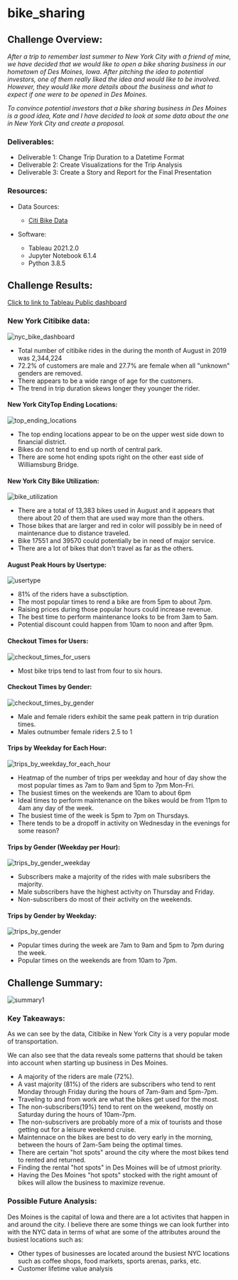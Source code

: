 # bike_sharing

## Challenge Overview:
*After a trip to remember last summer to New York City with a friend of mine, we have decided that we would like to open a bike sharing business in our hometown of Des Moines, Iowa.  After pitching the idea to potential investors, one of them really liked the idea and would like to be involved.  However, they would like more details about the business and what to expect if one were to be opened in Des Moines.*

*To convince potential investors that a bike sharing business in Des Moines is a good idea, Kate and I have decided  to look at some data about the one in New York City and create a proposal.*

### Deliverables:
   - Deliverable 1: Change Trip Duration to a Datetime Format
   - Deliverable 2: Create Visualizations for the Trip Analysis
   - Deliverable 3: Create a Story and Report for the Final Presentation
 
### Resources:
- Data Sources:
  - [Citi Bike Data](https://www.citibikenyc.com/system-data)

- Software:
  - Tableau 2021.2.0
  - Jupyter Notebook 6.1.4
  - Python 3.8.5

## Challenge Results:
[Click to link to Tableau Public dashboard](https://public.tableau.com/app/profile/david.supple/viz/Module_14_Challenge_16266571568650/Story1?publish=yes)

### New York Citibike data:
![nyc_bike_dashboard](https://user-images.githubusercontent.com/36451701/126410765-7db4b377-a8ea-4c02-b2ac-96ce675d3ed5.png)
 
   - Total number of citibike rides in the during the month of August in 2019 was 2,344,224
   - 72.2% of customers are male and 27.7% are female when all "unknown" genders are removed. 
   - There appears to be a wide range of age for the customers.
   - The trend in trip duration skews longer they younger the rider.
  
#### New York CityTop Ending Locations:
![top_ending_locations](https://user-images.githubusercontent.com/36451701/126410552-64d31648-1d8e-4115-8302-a17532bb0ca2.png)

   - The top ending locations appear to be on the upper west side down to financial district. 
   - Bikes do not tend to end up north of central park.
   - There are some hot ending spots right on the other east side of Williamsburg Bridge. 

#### New York City Bike Utilization:
![bike_utilization](https://user-images.githubusercontent.com/36451701/126410431-e8e31ca3-e0c3-46aa-884b-466922f37594.png)

   - There are a total of 13,383 bikes used in August and it appears that there about 20 of them that are used way more than the others.
   - Those bikes that are larger and red in color will possibly be in need of maintenance due to distance traveled. 
   - Bike 17551 and 39570 could potentially be in need of major service. 
   - There are a lot of bikes that don't travel as far as the others. 
 
#### August Peak Hours by Usertype:
![usertype](https://user-images.githubusercontent.com/36451701/126411082-a314553d-b542-430f-9a3f-2ce89c3e1c49.png)

   - 81% of the riders have a subsctiption.
   - The most popular times to rend a bike are from 5pm to about 7pm.
   - Raising prices during those popular hours could increase revenue.
   - The best time to perform maintenance looks to be from 3am to 5am.
   - Potential discount could happen from 10am to noon and after 9pm.
  
#### Checkout Times for Users:
![checkout_times_for_users](https://user-images.githubusercontent.com/36451701/126411301-2ae2037b-feec-49da-93fb-67c3986b7d84.png)

   - Most bike trips tend to last from four to six hours.
  
#### Checkout Times by Gender:
![checkout_times_by_gender](https://user-images.githubusercontent.com/36451701/126411433-94816855-7e57-4d32-936b-1b0e5278924f.png)

   - Male and female riders exhibit the same peak pattern in trip duration times.
   - Males outnumber female riders 2.5 to 1
 
#### Trips by Weekday for Each Hour:
![trips_by_weekday_for_each_hour](https://user-images.githubusercontent.com/36451701/126411774-0338e7f8-bbae-4cdc-965e-cf0e25131954.png)

   - Heatmap of the number of trips per weekday and hour of day show the most popular times as 7am to 9am and 5pm to 7pm Mon-Fri.
   - The busiest times on the weekends are 10am to about 6pm
   - Ideal times to perform maintenance on the bikes would be from 11pm to 4am any day of the week.
   - The busiest time of the week is 5pm to 7pm on Thursdays.
   - There tends to be a dropoff in activity on Wednesday in the evenings for some reason?
   
#### Trips by Gender (Weekday per Hour):
![trips_by_gender_weekday](https://user-images.githubusercontent.com/36451701/126411920-483b9cc6-b635-4329-be4a-4a9cdf4897b4.png)

   - Subscribers make a majority of the rides with male subsribers the majority.
   - Male subscribers have the highest activity on Thursday and Friday.
   - Non-subscribers do most of their activity on the weekends.
 
#### Trips by Gender by Weekday:
![trips_by_gender](https://user-images.githubusercontent.com/36451701/126412229-7ab69d14-61e0-45df-99de-df0b7ab52a03.png)

   - Popular times during the week are 7am to 9am and 5pm to 7pm during the week.
   - Popular times on the weekends are from 10am to 7pm.

## Challenge Summary:
![summary1](https://user-images.githubusercontent.com/36451701/126832202-0813037d-18f5-449f-a031-179fdd9bf57c.png)

### Key Takeaways:
As we can see by the data, Citibike in New York City is a very popular mode of transportation.  

We can also see that the data reveals some patterns that should be taken into account when starting up business in Des Moines.

   - A majority of the riders are male (72%).
   - A vast majority (81%) of the riders are subscribers who tend to rent Monday through Friday during the hours of 7am-9am and 5pm-7pm.
   - Traveling to and from work are what the bikes get used for the most. 
   - The non-subscribers(19%) tend to rent on the weekend, mostly on Saturday during the hours of 10am-7pm. 
   - The non-subscrivers are probably more of a mix of tourists and those getting out for a leisure weekend cruise.
   - Maintennace on the bikes are best to do very early in the morning, between the hours of 2am-5am being the optimal times.
   - There are certain "hot spots" around the city where the most bikes tend to rented and returned. 
   - Finding the rental "hot spots" in Des Moines will be of utmost priority.  
   - Having the Des Moines "hot spots" stocked with the right amount of bikes will allow the business to maximize revenue.

### Possible Future Analysis:
Des Moines is the capital of Iowa and there are a lot activites that happen in and around the city. I believe there are some things we can look further into with the NYC data in terms of what are some of the attributes around the busiest locations such as:
   - Other types of businesses are located around the busiest NYC locations such as coffee shops, food markets, sports arenas, parks, etc. 
   - Customer lifetime value analysis

